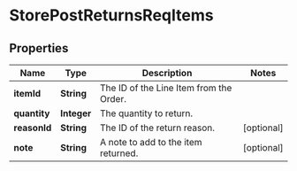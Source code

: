 # StorePostReturnsReqItems

## Properties
Name | Type | Description | Notes
------------ | ------------- | ------------- | -------------
**itemId** | **String** | The ID of the Line Item from the Order. | 
**quantity** | **Integer** | The quantity to return. | 
**reasonId** | **String** | The ID of the return reason. |  [optional]
**note** | **String** | A note to add to the item returned. |  [optional]
